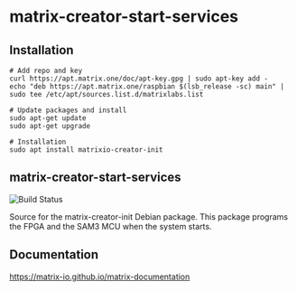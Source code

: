 
# matrix-creator-start-services
## Installation
```
# Add repo and key
curl https://apt.matrix.one/doc/apt-key.gpg | sudo apt-key add -
echo "deb https://apt.matrix.one/raspbian $(lsb_release -sc) main" | sudo tee /etc/apt/sources.list.d/matrixlabs.list

# Update packages and install
sudo apt-get update
sudo apt-get upgrade

# Installation
sudo apt install matrixio-creator-init
```

## matrix-creator-start-services
![Build Status](https://drone.matrix.one/api/badges/matrix-io/matrix-creator-init/status.svg)

Source for the matrix-creator-init Debian package. This package programs the FPGA and the SAM3 MCU when the system starts.

## Documentation
https://matrix-io.github.io/matrix-documentation
